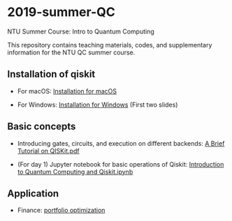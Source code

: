 # 2019-summer-QC
NTU Summer Course: Intro to Quantum Computing

This repository contains teaching materials, codes, and supplementary information for the NTU QC summer course.

## Installation of qiskit
* For macOS: [Installation for macOS](https://github.com/m24639297/2019-summer-QC/blob/master/Installation%20macOS.ipynb)

* For Windows: [Installation for Windows](https://github.com/m24639297/2019-summer-QC/blob/master/A%20Brief%20Tutorial%20on%20QISKit.pdf)
(First two slides)

## Basic concepts

* Introducing gates, circuits, and execution on different backends: [A Brief Tutorial on QISKit.pdf](https://github.com/m24639297/2019-summer-QC/blob/master/A%20Brief%20Tutorial%20on%20QISKit.pdf)

* (For day 1) Jupyter notebook for basic operations of Qiskit: [Introduction to Quantum Computing and Qiskit.ipynb](https://github.com/m24639297/2019-summer-QC/blob/master/Introduction%20to%20Quantum%20Computing%20and%20Qiskit%20%20(Day-1).ipynb)

## Application

* Finance: [portfolio optimization](https://github.com/m24639297/2019-summer-QC/blob/master/Qiskit-Finance.pdf)
